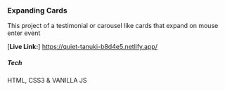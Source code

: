 ### Expanding Cards

This project of a testimonial or carousel like cards that expand on mouse enter event

[**Live Link:**] https://quiet-tanuki-b8d4e5.netlify.app/

##### Tech

HTML, CSS3 & VANILLA JS
